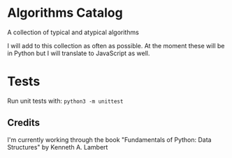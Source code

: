 # Algorithms Catalog
A collection of typical and atypical algorithms

I will add to this collection as often as possible. At the moment these will be in Python but I will translate to JavaScript as well.

# Tests

Run unit tests with: `python3 -m unittest`

## Credits
I'm currently working through the book "Fundamentals of Python: Data Structures" by Kenneth A. Lambert